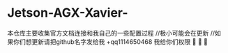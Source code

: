 # Jetson-AGX-Xavier-
本仓库主要收集官方文档连接和我自己的一些配置过程
//极小可能会在更新
//如果你们想更新请把github名字发给我 +qq1114650468 我给你们权限
:eyes: :eyes: :eyes:
